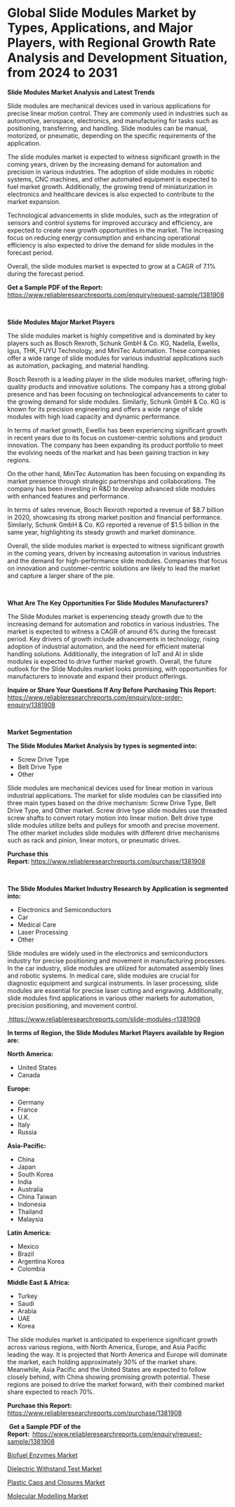 <p><h1>Global Slide Modules Market by Types, Applications, and Major Players, with Regional Growth Rate Analysis and Development Situation, from 2024 to 2031</h1></p><p><strong>Slide Modules Market Analysis and Latest Trends</strong></p>
<p><p>Slide modules are mechanical devices used in various applications for precise linear motion control. They are commonly used in industries such as automotive, aerospace, electronics, and manufacturing for tasks such as positioning, transferring, and handling. Slide modules can be manual, motorized, or pneumatic, depending on the specific requirements of the application.</p><p>The slide modules market is expected to witness significant growth in the coming years, driven by the increasing demand for automation and precision in various industries. The adoption of slide modules in robotic systems, CNC machines, and other automated equipment is expected to fuel market growth. Additionally, the growing trend of miniaturization in electronics and healthcare devices is also expected to contribute to the market expansion.</p><p>Technological advancements in slide modules, such as the integration of sensors and control systems for improved accuracy and efficiency, are expected to create new growth opportunities in the market. The increasing focus on reducing energy consumption and enhancing operational efficiency is also expected to drive the demand for slide modules in the forecast period.</p><p>Overall, the slide modules market is expected to grow at a CAGR of 7.1% during the forecast period.</p></p>
<p><strong>Get a Sample PDF of the Report:&nbsp;</strong> <a href="https://www.reliableresearchreports.com/enquiry/request-sample/1381908">https://www.reliableresearchreports.com/enquiry/request-sample/1381908</a></p>
<p>&nbsp;</p>
<p><strong>Slide Modules Major Market Players</strong></p>
<p><p>The slide modules market is highly competitive and is dominated by key players such as Bosch Rexroth, Schunk GmbH & Co. KG, Nadella, Ewellix, Igus, THK, FUYU Technology, and MiniTec Automation. These companies offer a wide range of slide modules for various industrial applications such as automation, packaging, and material handling.</p><p>Bosch Rexroth is a leading player in the slide modules market, offering high-quality products and innovative solutions. The company has a strong global presence and has been focusing on technological advancements to cater to the growing demand for slide modules. Similarly, Schunk GmbH & Co. KG is known for its precision engineering and offers a wide range of slide modules with high load capacity and dynamic performance.</p><p>In terms of market growth, Ewellix has been experiencing significant growth in recent years due to its focus on customer-centric solutions and product innovation. The company has been expanding its product portfolio to meet the evolving needs of the market and has been gaining traction in key regions.</p><p>On the other hand, MiniTec Automation has been focusing on expanding its market presence through strategic partnerships and collaborations. The company has been investing in R&D to develop advanced slide modules with enhanced features and performance.</p><p>In terms of sales revenue, Bosch Rexroth reported a revenue of $8.7 billion in 2020, showcasing its strong market position and financial performance. Similarly, Schunk GmbH & Co. KG reported a revenue of $1.5 billion in the same year, highlighting its steady growth and market dominance.</p><p>Overall, the slide modules market is expected to witness significant growth in the coming years, driven by increasing automation in various industries and the demand for high-performance slide modules. Companies that focus on innovation and customer-centric solutions are likely to lead the market and capture a larger share of the pie.</p></p>
<p>&nbsp;</p>
<p><strong>What Are The Key Opportunities For Slide Modules Manufacturers?</strong></p>
<p><p>The Slide Modules market is experiencing steady growth due to the increasing demand for automation and robotics in various industries. The market is expected to witness a CAGR of around 6% during the forecast period. Key drivers of growth include advancements in technology, rising adoption of industrial automation, and the need for efficient material handling solutions. Additionally, the integration of IoT and AI in slide modules is expected to drive further market growth. Overall, the future outlook for the Slide Modules market looks promising, with opportunities for manufacturers to innovate and expand their product offerings.</p></p>
<p><strong>Inquire or Share Your Questions If Any Before Purchasing This Report:</strong> <a href="https://www.reliableresearchreports.com/enquiry/pre-order-enquiry/1381908">https://www.reliableresearchreports.com/enquiry/pre-order-enquiry/1381908</a></p>
<p>&nbsp;</p>
<p><strong>Market Segmentation</strong></p>
<p><strong>The Slide Modules Market Analysis by types is segmented into:</strong></p>
<p><ul><li>Screw Drive Type</li><li>Belt Drive Type</li><li>Other</li></ul></p>
<p><p>Slide modules are mechanical devices used for linear motion in various industrial applications. The market for slide modules can be classified into three main types based on the drive mechanism: Screw Drive Type, Belt Drive Type, and Other market. Screw drive type slide modules use threaded screw shafts to convert rotary motion into linear motion. Belt drive type slide modules utilize belts and pulleys for smooth and precise movement. The other market includes slide modules with different drive mechanisms such as rack and pinion, linear motors, or pneumatic drives.</p></p>
<p><strong>Purchase this Report:&nbsp;</strong><a href="https://www.reliableresearchreports.com/purchase/1381908">https://www.reliableresearchreports.com/purchase/1381908</a></p>
<p>&nbsp;</p>
<p><strong>The Slide Modules Market Industry Research by Application is segmented into:</strong></p>
<p><ul><li>Electronics and Semiconductors</li><li>Car</li><li>Medical Care</li><li>Laser Processing</li><li>Other</li></ul></p>
<p><p>Slide modules are widely used in the electronics and semiconductors industry for precise positioning and movement in manufacturing processes. In the car industry, slide modules are utilized for automated assembly lines and robotic systems. In medical care, slide modules are crucial for diagnostic equipment and surgical instruments. In laser processing, slide modules are essential for precise laser cutting and engraving. Additionally, slide modules find applications in various other markets for automation, precision positioning, and movement control.</p></p>
<p><a href="https://www.reliableresearchreports.com/slide-modules-r1381908">&nbsp;https://www.reliableresearchreports.com/slide-modules-r1381908</a></p>
<p><strong>In terms of Region, the Slide Modules Market Players available by Region are:</strong></p>
<p>
    <p> <strong> North America: </strong>
        <ul>
            <li>United States</li>
            <li>Canada</li>
        </ul>
        </p> 
    <p> <strong> Europe: </strong>
        <ul>
            <li>Germany</li>
            <li>France</li>
            <li>U.K.</li>
            <li>Italy</li>
            <li>Russia</li>
        </ul>
        </p> 
    <p> <strong> Asia-Pacific: </strong>
        <ul>
            <li>China</li>
            <li>Japan</li>
            <li>South Korea</li>
            <li>India</li>
            <li>Australia</li>
            <li>China Taiwan</li>
            <li>Indonesia</li>
            <li>Thailand</li>
            <li>Malaysia</li>
        </ul>
        </p> 
    <p> <strong> Latin America: </strong>
        <ul>
            <li>Mexico</li>
            <li>Brazil</li>
            <li>Argentina Korea</li>
            <li>Colombia</li>
        </ul>
        </p> 
    <p> <strong> Middle East & Africa: </strong>
        <ul>
            <li>Turkey</li>
            <li>Saudi</li>
            <li>Arabia</li>
            <li>UAE</li>
            <li>Korea</li>
        </ul>
    </p>
    </p>
<p><p>The slide modules market is anticipated to experience significant growth across various regions, with North America, Europe, and Asia Pacific leading the way. It is projected that North America and Europe will dominate the market, each holding approximately 30% of the market share. Meanwhile, Asia Pacific and the United States are expected to follow closely behind, with China showing promising growth potential. These regions are poised to drive the market forward, with their combined market share expected to reach 70%.</p></p>
<p><strong>Purchase this Report: </strong><a href="https://www.reliableresearchreports.com/purchase/1381908">https://www.reliableresearchreports.com/purchase/1381908</a></p>
<p>&nbsp;<strong>Get a Sample PDF of the Report:&nbsp;&nbsp;</strong><a href="https://www.reliableresearchreports.com/enquiry/request-sample/1381908">https://www.reliableresearchreports.com/enquiry/request-sample/1381908</a></p>
<p><strong></strong></p>
<p><p><a href="https://issuu.com/reportprime-2/docs/biofuel-enzymes-market-size-2030.pptx">Biofuel Enzymes Market</a></p><p><a href="https://www.linkedin.com/pulse/dielectric-withstand-test-market-insights-cagr-trends-growth-h6z6e?trackingId=0RLk0QYp0cDBBGFzeuXwbA%3D%3D">Dielectric Withstand Test Market</a></p><p><a href="https://issuu.com/reportprime-2/docs/plastic-caps-and-closures-market-size-2030.pptx">Plastic Caps and Closures Market</a></p><p><a href="https://www.linkedin.com/pulse/molecular-modelling-market-size-outlook-forecast-2024-2031-5gj9e?trackingId=3xOUVe4O6%2FgQokEiyx5RNw%3D%3D">Molecular Modelling Market</a></p></p>